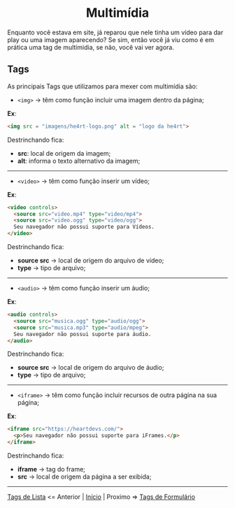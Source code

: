 <h1 align = "center"> Multimídia </h1>

Enquanto você estava em site, já reparou que nele tinha um vídeo para dar play ou uma imagem aparecendo? Se sim, então você já viu como é em prática uma tag de multímidia, se não, você vai ver agora.  

## **Tags** 

As principais Tags que utilizamos para mexer com multimídia são:

+ `<img>` -> têm como função incluir uma imagem dentro da página;  

**Ex**:  

```html 
<img src = "imagens/he4rt-logo.png" alt = "logo da he4rt">
```

Destrinchando fica:  

+ **src**: local de origem da imagem;
+ **alt**: informa o texto alternativo da imagem;

--- 

+ `<video>` -> têm como função inserir um vídeo;

**Ex**:  

```html
<video controls>
  <source src="video.mp4" type="video/mp4">
  <source src="video.ogg" type="video/ogg">
  Seu navegador não possui suporte para Vídeos.
</video>
```
Destrinchando fica:  

+ **source src** -> local de origem do arquivo de vídeo;
+ **type** -> tipo de arquivo;

----
+ `<audio>` -> têm como função inserir um áudio;  

**Ex**:  

```html
<audio controls>
  <source src="musica.ogg" type="audio/ogg">
  <source src="musica.mp3" type="audio/mpeg">
  Seu navegador não possui suporte para áudio.
</audio>
```

Destrinchando fica:  

+ **source src** -> local de origem do arquivo de áudio;
+ **type** -> tipo de arquivo;

----

+ `<iframe>` -> têm como função incluir recursos de outra página na sua página;

**Ex**:  

```html
<iframe src="https://heartdevs.com/">
  <p>Seu navegador não possui suporte para iFrames.</p>
</iframe>
```

Destrinchando fica:  

+ **iframe** -> tag do frame;
+ **src** -> local de origem da página a ser exibida;

----

[Tags de Lista](/contents/8.Lista.md) <= Anterior | [Início](/README.MD) | Proximo => [Tags de Formulário](/contents/10.Formulario.md)
